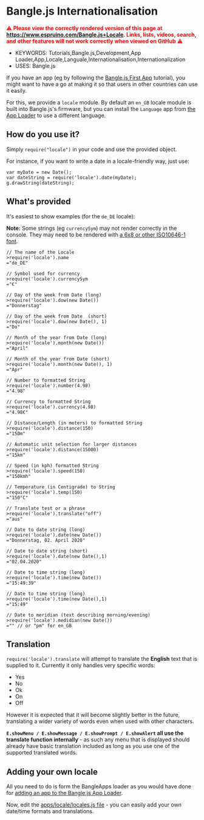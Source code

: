 <!--- Copyright (c) 2020 Gordon Williams, Pur3 Ltd. See the file LICENSE for copying permission. -->
Bangle.js Internationalisation
==============================

<span style="color:red">:warning: **Please view the correctly rendered version of this page at https://www.espruino.com/Bangle.js+Locale. Links, lists, videos, search, and other features will not work correctly when viewed on GitHub** :warning:</span>

* KEYWORDS: Tutorials,Bangle.js,Development,App Loader,App,Locale,Languale,Internationalisation,Internationalization
* USES: Bangle.js

If you have an app (eg by following the [Bangle.js First App](/Bangle.js+First+App)
tutorial), you might want to have a go at making it so that users in other countries
can use it easily.

For this, we provide a `locale` module. By default an `en_GB` locale module is built
into Bangle.js's firmware, but you can install the `Language` app from [the App Loader](https://banglejs.com/apps/)
to use a different language.

How do you use it?
-------------------

Simply `require("locale")` in your code and use the provided object.

For instance, if you want to write a date in a locale-friendly way,
just use:

```JS
var myDate = new Date();
var dateString = require('locale').date(myDate);
g.drawString(dateString);
```

What's provided
---------------

It's easiest to show examples (for the `de_DE` locale):

**Note:** Some strings (eg `currencySym`) may not render
correctly in the console. They may need to be rendered with
[a 6x8 or other ISO10646-1 font](/Fonts).

```JS
// The name of the Locale
>require('locale').name
="de_DE"

// Symbol used for currency
>require('locale').currencySym
="€"

// Day of the week from Date (long)
>require('locale').dow(new Date())
="Donnerstag"

// Day of the week from Date  (short)
>require('locale').dow(new Date(), 1)
="Do"

// Month of the year from Date (long)
>require('locale').month(new Date())
="April"

// Month of the year from Date (short)
>require('locale').month(new Date(), 1)
="Apr"

// Number to formatted String
>require('locale').number(4.98)
="4.98"

// Currency to formatted String
>require('locale').currency(4.98)
="4.98€"

// Distance/Length (in meters) to formatted String
>require('locale').distance(150)
="150m"

// Automatic unit selection for larger distances
>require('locale').distance(15000)
="15km"

// Speed (in kph) formatted String
>require('locale').speed(150)
="150kmh"

// Temperature (in Centigrade) to String
>require('locale').temp(150)
="150°C"

// Translate test or a phrase
>require('locale').translate("off")
="aus"

// Date to date string (long)
>require('locale').date(new Date())
="Donnerstag, 02. April 2020"

// Date to date string (short)
>require('locale').date(new Date(),1)
="02.04.2020"

// Date to time string (long)
>require('locale').time(new Date())
="15:49:39"

// Date to time string (long)
>require('locale').time(new Date(),1)
="15:49"

// Date to meridian (text describing morning/evening)
>require('locale').medidian(new Date())
="" // or "pm" for en_GB
```

Translation
------------

`require('locale').translate` will attempt to translate the **English** text
that is supplied to it. Currently it only handles very specific
words:

* Yes
* No
* Ok
* On
* Off

However it is expected that it will become slightly better in the future,
translating a wider variety of words even when used with other characters.

**`E.showMenu / E.showMessage / E.showPrompt / E.showAlert` all use the
translate function internally** - as such any menu that is displayed
should already have basic translation included as long as you use
one of the supported translated words.


Adding your own locale
------------------------

All you need to do is form the BangleApps loader as you would have done
for [adding an app to the Bangle.js App Loader](/Bangle.js+App+Loader).

Now, edit the [apps/locale/locales.js file](https://github.com/espruino/BangleApps/blob/master/apps/locale/locales.js) -
you can easily add your own date/time formats and translations.
